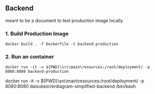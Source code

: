 ## Backend
meant to be a document to test production image locally.

### 1. Build Production Image
```
docker build . -f Dockerfile -t backend-production
```


### 2. Run an container
```
docker run -it -v ${PWD}\src\main\resources:/root/deployment/ -p 8080:8080 backend-production
```

docker run -it -v ${PWD}\src\main\resources:/root/deployment/ -p 8080:8080 daisukezr/erdiagram-simplified-backend /bin/bash